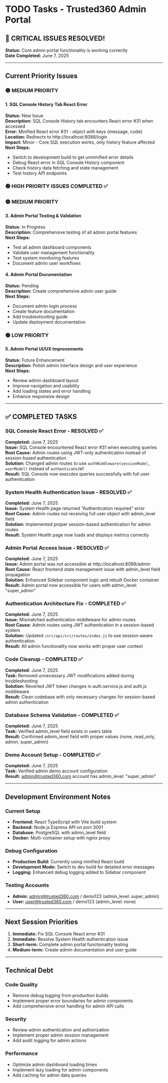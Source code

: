 # TODO Tasks - Trusted360 Admin Portal

## 🎉 CRITICAL ISSUES RESOLVED!

**Status:** Core admin portal functionality is working correctly  
**Date Completed:** June 7, 2025

---

## Current Priority Issues

### 🟡 MEDIUM PRIORITY

#### 1. SQL Console History Tab React Error
**Status:** New Issue  
**Description:** SQL Console History tab encounters React error #31 when accessed  
**Error:** Minified React error #31 - object with keys {message, code}  
**Location:** Redirects to http://localhost:8088/login  
**Impact:** Minor - Core SQL execution works, only history feature affected  
**Next Steps:**
- Switch to development build to get unminified error details
- Debug React error in SQL Console History component
- Check history data fetching and state management
- Test history API endpoints

### 🟢 HIGH PRIORITY ISSUES COMPLETED ✅

### 🟡 MEDIUM PRIORITY

#### 3. Admin Portal Testing & Validation
**Status:** In Progress  
**Description:** Comprehensive testing of all admin portal features  
**Next Steps:**
- Test all admin dashboard components
- Validate user management functionality
- Test system monitoring features
- Document admin user workflows

#### 4. Admin Portal Documentation
**Status:** Pending  
**Description:** Create comprehensive admin user guide  
**Next Steps:**
- Document admin login process
- Create feature documentation
- Add troubleshooting guide
- Update deployment documentation

### 🟢 LOW PRIORITY

#### 5. Admin Portal UI/UX Improvements
**Status:** Future Enhancement  
**Description:** Polish admin interface design and user experience  
**Next Steps:**
- Review admin dashboard layout
- Improve navigation and usability
- Add loading states and error handling
- Enhance responsive design

---

## ✅ COMPLETED TASKS

### SQL Console React Error - RESOLVED ✅
**Completed:** June 7, 2025  
**Issue:** SQL Console encountered React error #31 when executing queries  
**Root Cause:** Admin routes using JWT-only authentication instead of session-based authentication  
**Solution:** Changed admin routes to use `authMiddleware(sessionModel, userModel)` instead of `authenticateJWT`  
**Result:** SQL Console now executes queries successfully with full user authentication

### System Health Authentication Issue - RESOLVED ✅
**Completed:** June 7, 2025  
**Issue:** System Health page returned "Authentication required" error  
**Root Cause:** Admin routes not receiving full user object with admin_level field  
**Solution:** Implemented proper session-based authentication for admin routes  
**Result:** System Health page now loads and displays metrics correctly

### Admin Portal Access Issue - RESOLVED ✅
**Completed:** June 7, 2025  
**Issue:** Admin portal was not accessible at http://localhost:8088/admin  
**Root Cause:** React frontend state management issue with admin_level field propagation  
**Solution:** Enhanced Sidebar component logic and rebuilt Docker container  
**Result:** Admin portal now accessible for users with admin_level: "super_admin"

### Authentication Architecture Fix - COMPLETED ✅
**Completed:** June 7, 2025  
**Issue:** Mismatched authentication middleware for admin routes  
**Root Cause:** Admin routes using JWT authentication in a session-based system  
**Solution:** Updated `/src/api/src/routes/index.js` to use session-aware authentication  
**Result:** All admin functionality now works with proper user context

### Code Cleanup - COMPLETED ✅
**Completed:** June 7, 2025  
**Task:** Removed unnecessary JWT modifications added during troubleshooting  
**Solution:** Reverted JWT token changes in auth.service.js and auth.js middleware  
**Result:** Clean codebase with only necessary changes for session-based admin authentication

### Database Schema Validation - COMPLETED ✅
**Completed:** June 7, 2025  
**Task:** Verified admin_level field exists in users table  
**Result:** Confirmed admin_level field with proper values (none, read_only, admin, super_admin)

### Demo Account Setup - COMPLETED ✅
**Completed:** June 7, 2025  
**Task:** Verified admin demo account configuration  
**Result:** admin@trusted360.com account has admin_level: "super_admin"

---

## Development Environment Notes

### Current Setup
- **Frontend:** React TypeScript with Vite build system
- **Backend:** Node.js Express API on port 3001
- **Database:** PostgreSQL with admin_level field
- **Docker:** Multi-container setup with nginx proxy

### Debug Configuration
- **Production Build:** Currently using minified React build
- **Development Mode:** Switch to dev build for detailed error messages
- **Logging:** Enhanced debug logging added to Sidebar component

### Testing Accounts
- **Admin:** admin@trusted360.com / demo123 (admin_level: super_admin)
- **User:** user@trusted360.com / demo123 (admin_level: none)

---

## Next Session Priorities

1. **Immediate:** Fix SQL Console React error #31
2. **Immediate:** Resolve System Health authentication issue
3. **Short-term:** Complete admin portal functionality testing
4. **Medium-term:** Create admin documentation and user guide

---

## Technical Debt

### Code Quality
- Remove debug logging from production builds
- Implement proper error boundaries for admin components
- Add comprehensive error handling for admin API calls

### Security
- Review admin authentication and authorization
- Implement proper admin session management
- Add audit logging for admin actions

### Performance
- Optimize admin dashboard loading times
- Implement lazy loading for admin components
- Add caching for admin data queries
